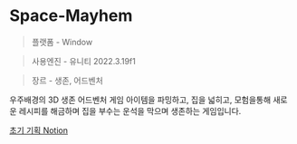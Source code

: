 # Space-Mayhem

> 플랫폼  -  Window
> 

> 사용엔진  -  유니티 2022.3.19f1 
> 

> 장르  -  생존, 어드벤처
> 

우주배경의 3D 생존 어드벤처 게임
아이템을 파밍하고, 집을 넓히고, 모험을통해 새로운 레시피를 해금하며
집을 부수는 운석을 막으며 생존하는 게임입니다.

[초기 기획 Notion](https://awesome-mozzarella-e74.notion.site/142e2d9fb984808cac49c5cf58977fb1?pvs=4)
